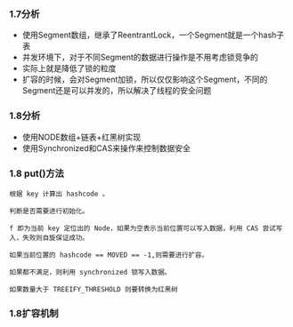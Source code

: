 ### 1.7分析
- 使用Segment数组，继承了ReentrantLock，一个Segment就是一个hash子表
- 并发环境下，对于不同Segment的数据进行操作是不用考虑锁竞争的
- 实际上就是降低了锁的粒度
- 扩容的时候，会对Segment加锁，所以仅仅影响这个Segment，不同的Segment还是可以并发的，所以解决了线程的安全问题

### 1.8分析
- 使用NODE数组+链表+红黑树实现
- 使用Synchronized和CAS来操作来控制数据安全

### 1.8 put()方法
```
根据 key 计算出 hashcode 。

判断是否需要进行初始化。

f 即为当前 key 定位出的 Node，如果为空表示当前位置可以写入数据，利用 CAS 尝试写入，失败则自旋保证成功。

如果当前位置的 hashcode == MOVED == -1,则需要进行扩容。

如果都不满足，则利用 synchronized 锁写入数据。

如果数量大于 TREEIFY_THRESHOLD 则要转换为红黑树

```

### 1.8扩容机制
